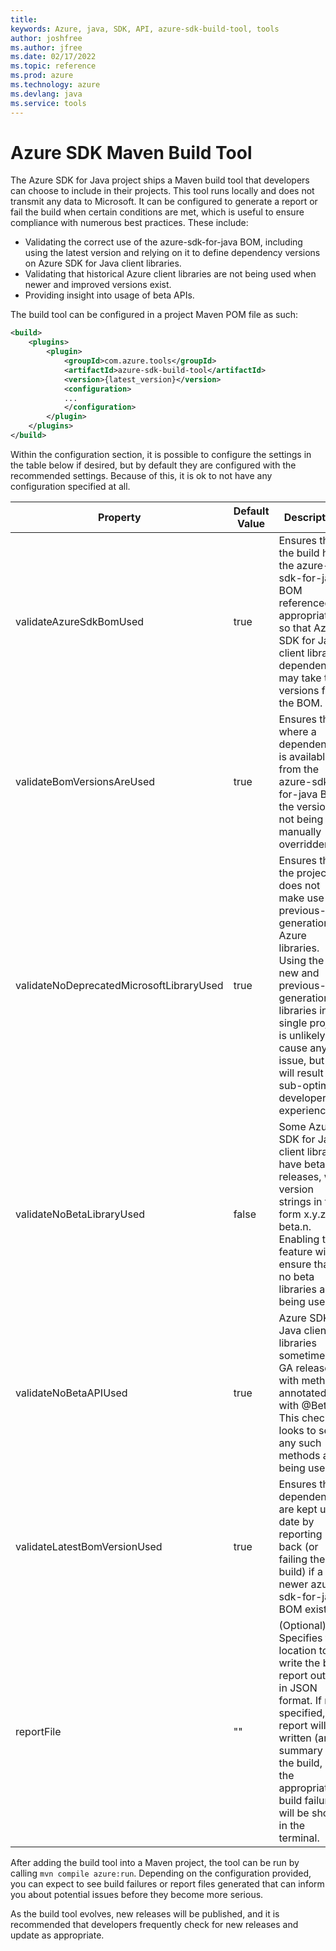 ```yaml
---
title: 
keywords: Azure, java, SDK, API, azure-sdk-build-tool, tools
author: joshfree
ms.author: jfree
ms.date: 02/17/2022
ms.topic: reference
ms.prod: azure
ms.technology: azure
ms.devlang: java
ms.service: tools
---
```

# Azure SDK Maven Build Tool

The Azure SDK for Java project ships a Maven build tool that developers can choose to include in their projects. This tool runs locally and does not transmit any data to Microsoft. It can be configured to generate a report or fail the build when certain conditions are met, which is useful to ensure compliance with numerous best practices. These include:

- Validating the correct use of the azure-sdk-for-java BOM, including using the latest version and relying on it to 
define dependency versions on Azure SDK for Java client libraries.
- Validating that historical Azure client libraries are not being used when newer and improved versions exist.
- Providing insight into usage of beta APIs.

The build tool can be configured in a project Maven POM file as such:

```xml
<build>
    <plugins>
        <plugin>
            <groupId>com.azure.tools</groupId>
            <artifactId>azure-sdk-build-tool</artifactId>
            <version>{latest_version}</version>
            <configuration>
            ...
            </configuration>
        </plugin>
    </plugins>
</build>
```
Within the configuration section, it is possible to configure the settings in the table below if desired, but by default they are configured with the recommended settings. Because of this, it is ok to not have any configuration specified at all.


| Property                                 | Default Value | Description                                                                                                                                                                                                                                      |
|------------------------------------------|---------------|--------------------------------------------------------------------------------------------------------------------------------------------------------------------------------------------------------------------------------------------------|
| validateAzureSdkBomUsed                  | true          | Ensures that the build has the azure-sdk-for-java BOM referenced appropriately, so that Azure SDK for Java client library dependencies may take their versions from the BOM.                                                                     |
| validateBomVersionsAreUsed               | true          | Ensures that where a dependency is available from the azure-sdk-for-java BOM the version is not being manually overridden.                                                                                                                       |
| validateNoDeprecatedMicrosoftLibraryUsed | true          | Ensures that the project does not make use of previous-generation Azure libraries. Using the new and previous-generation libraries in a single project is unlikely to cause any issue, but is will result in a sub-optimal developer experience. |
| validateNoBetaLibraryUsed                | false         | Some Azure SDK for Java client libraries have beta releases, with version strings in the form x.y.z-beta.n. Enabling this feature will ensure that no beta libraries are being used.                                                             |
| validateNoBetaAPIUsed                    | true          | Azure SDK for Java client libraries sometimes do GA releases with methods annotated with @Beta. This check looks to see if any such methods are being used.                                                                                      |
| validateLatestBomVersionUsed             | true          | Ensures that dependencies are kept up to date by reporting back (or failing the build) if a newer azure-sdk-for-java BOM exists.                                                                                                                 |
| reportFile                               | ""            | (Optional) Specifies the location to write the build report out to, in JSON format. If not specified, no report will be written (and a summary of the build, or the appropriate build failures), will be shown in the terminal.                  |
After adding the build tool into a Maven project, the tool can be run by calling `mvn compile azure:run`. Depending on 
the configuration provided, you can expect to see build failures or report files generated that can inform you about potential issues before they become more serious.

As the build tool evolves, new releases will be published, and it is recommended that developers frequently check for new releases and update as appropriate.

